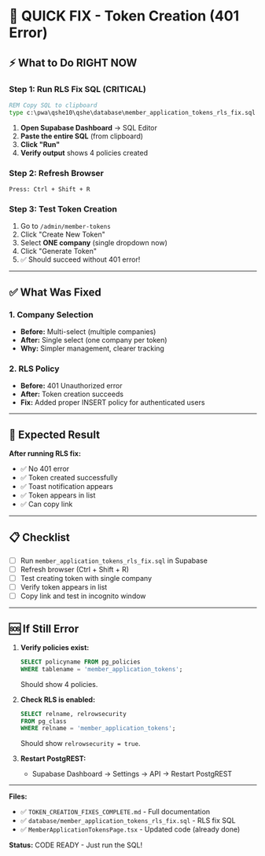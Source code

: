# 🎯 QUICK FIX - Token Creation (401 Error)

## ⚡ What to Do RIGHT NOW

### Step 1: Run RLS Fix SQL (CRITICAL)

```cmd
REM Copy SQL to clipboard
type c:\pwa\qshe10\qshe\database\member_application_tokens_rls_fix.sql
```

1. **Open Supabase Dashboard** → SQL Editor
2. **Paste the entire SQL** (from clipboard)
3. **Click "Run"**
4. **Verify output** shows 4 policies created

### Step 2: Refresh Browser

```
Press: Ctrl + Shift + R
```

### Step 3: Test Token Creation

1. Go to `/admin/member-tokens`
2. Click "Create New Token"
3. Select **ONE company** (single dropdown now)
4. Click "Generate Token"
5. ✅ Should succeed without 401 error!

---

## ✅ What Was Fixed

### 1. Company Selection
- **Before:** Multi-select (multiple companies)
- **After:** Single select (one company per token)
- **Why:** Simpler management, clearer tracking

### 2. RLS Policy
- **Before:** 401 Unauthorized error
- **After:** Token creation succeeds
- **Fix:** Added proper INSERT policy for authenticated users

---

## 🎯 Expected Result

**After running RLS fix:**
- ✅ No 401 error
- ✅ Token created successfully
- ✅ Toast notification appears
- ✅ Token appears in list
- ✅ Can copy link

---

## 📋 Checklist

- [ ] Run `member_application_tokens_rls_fix.sql` in Supabase
- [ ] Refresh browser (Ctrl + Shift + R)
- [ ] Test creating token with single company
- [ ] Verify token appears in list
- [ ] Copy link and test in incognito window

---

## 🆘 If Still Error

1. **Verify policies exist:**
   ```sql
   SELECT policyname FROM pg_policies 
   WHERE tablename = 'member_application_tokens';
   ```
   Should show 4 policies.

2. **Check RLS is enabled:**
   ```sql
   SELECT relname, relrowsecurity 
   FROM pg_class 
   WHERE relname = 'member_application_tokens';
   ```
   Should show `relrowsecurity = true`.

3. **Restart PostgREST:**
   - Supabase Dashboard → Settings → API → Restart PostgREST

---

**Files:**
- ✅ `TOKEN_CREATION_FIXES_COMPLETE.md` - Full documentation
- ✅ `database/member_application_tokens_rls_fix.sql` - RLS fix SQL
- ✅ `MemberApplicationTokensPage.tsx` - Updated code (already done)

**Status:** CODE READY - Just run the SQL!
